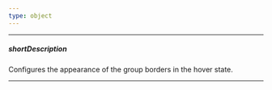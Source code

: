 ```yaml
---
type: object
---
```

---
##### shortDescription
Configures the appearance of the group borders in the hover state.

---
